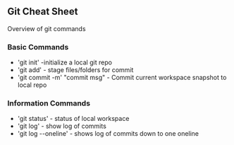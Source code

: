 ## Git Cheat Sheet

Overview of git commands

### Basic Commands

* 'git init' -initialize a local git repo
* 'git add' - stage files/folders for commit
* 'git commit -m' "commit msg" - Commit current workspace snapshot to local repo

### Information Commands
* 'git status' - status of local workspace
* 'git log' - show log of commits
* 'git log --oneline' - shows log of commits down to one oneline
